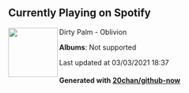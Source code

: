 ## Currently Playing on Spotify

[<img align="left" width="100" src="https://i.scdn.co/image/ab67616d0000b27373207db9d57df0a512593e1e">](https://open.spotify.com/album/4RGfAsA2YiRuaEJzkYXCZT)

Dirty Palm - Oblivion

**Albums**: Not supported

Last updated at 03/03/2021 18:37

#### Generated with [20chan/github-now](https://github.com/20chan/github-now)


<!--
**20chan/20chan** is a ✨ _special_ ✨ repository because its `README.md` (this file) appears on your GitHub profile.

Here are some ideas to get you started:

- 🔭 I’m currently working on ...
- 🌱 I’m currently learning ...
- 👯 I’m looking to collaborate on ...
- 🤔 I’m looking for help with ...
- 💬 Ask me about ...
- 📫 How to reach me: ...
- 😄 Pronouns: ...
- ⚡ Fun fact: ...
-->
